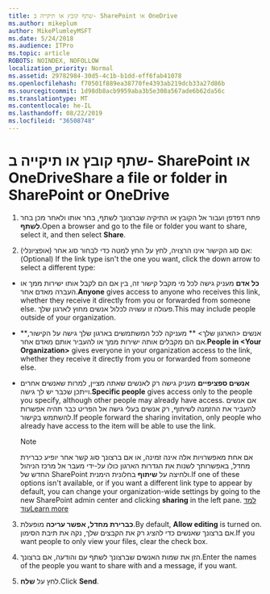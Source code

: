 ```yaml
---
title: שתף קובץ או תיקייה ב- SharePoint או OneDrive
ms.author: mikeplum
author: MikePlumleyMSFT
ms.date: 5/24/2018
ms.audience: ITPro
ms.topic: article
ROBOTS: NOINDEX, NOFOLLOW
localization_priority: Normal
ms.assetid: 29782984-30d5-4c1b-b1dd-eff6fab41078
ms.openlocfilehash: f70501f889ea38770fe4393ab219dcb33a27d86b
ms.sourcegitcommit: 1d98db8acb9959aba3b5e308a567ade6b62da56c
ms.translationtype: MT
ms.contentlocale: he-IL
ms.lasthandoff: 08/22/2019
ms.locfileid: "36508748"
---
```

# <a name="share-a-file-or-folder-in-sharepoint-or-onedrive"></a><span data-ttu-id="0bf1d-102">שתף קובץ או תיקייה ב- SharePoint או OneDrive</span><span class="sxs-lookup"><span data-stu-id="0bf1d-102">Share a file or folder in SharePoint or OneDrive</span></span>

1. <span data-ttu-id="0bf1d-103">פתח דפדפן ועבור אל הקובץ או התיקיה שברצונך לשתף, בחר אותו ולאחר מכן בחר **לשתף**.</span><span class="sxs-lookup"><span data-stu-id="0bf1d-103">Open a browser and go to the file or folder you want to share, select it, and then select **Share**.</span></span> 
    
2. <span data-ttu-id="0bf1d-104">(אופציונלי) אם סוג הקישור אינו הרצויה, לחץ על החץ למטה כדי לבחור סוג אחר:</span><span class="sxs-lookup"><span data-stu-id="0bf1d-104">(Optional) If the link type isn't the one you want, click the down arrow to select a different type:</span></span>
    
  - <span data-ttu-id="0bf1d-105">**כל אדם** מעניק גישה לכל מי מקבל קישור זה, בין אם הם לקבל אותו ישירות ממך או העברה מאדם אחר.</span><span class="sxs-lookup"><span data-stu-id="0bf1d-105">**Anyone** gives access to anyone who receives this link, whether they receive it directly from you or forwarded from someone else.</span></span> <span data-ttu-id="0bf1d-106">פעולה זו עשויה לכלול אנשים מחוץ לארגון שלך.</span><span class="sxs-lookup"><span data-stu-id="0bf1d-106">This may include people outside of your organization.</span></span> 
    
  - <span data-ttu-id="0bf1d-107">\*\*אנשים \<הארגון שלך\> \*\* מעניקה לכל המשתמשים בארגון שלך גישה על הקישור, אם הם מקבלים אותה ישירות ממך או להעביר אותם מאדם אחר.</span><span class="sxs-lookup"><span data-stu-id="0bf1d-107">**People in \<Your Organization\>** gives everyone in your organization access to the link, whether they receive it directly from you or forwarded from someone else.</span></span> 
    
  - <span data-ttu-id="0bf1d-108">**אנשים ספציפיים** מעניק גישה רק לאנשים שאתה מציין, למרות שאנשים אחרים וייתכן שכבר יש לך גישה.</span><span class="sxs-lookup"><span data-stu-id="0bf1d-108">**Specific people** gives access only to the people you specify, although other people may already have access.</span></span> <span data-ttu-id="0bf1d-109">אם אנשים להעביר את ההזמנה לשיתוף, רק אנשים בעלי גישה אל הפריט כבר תהיה אפשרות להשתמש בקישור.</span><span class="sxs-lookup"><span data-stu-id="0bf1d-109">If people forward the sharing invitation, only people who already have access to the item will be able to use the link.</span></span> 
    
    > [!NOTE]
    > <span data-ttu-id="0bf1d-110">אם אחת מאפשרויות אלה אינה זמינה, או אם ברצונך סוג קשר אחר יופיע כברירת מחדל, באפשרותך לשנות את הגדרות הארגון כולו על-ידי מעבר אל מרכז הניהול החדש של SharePoint ולחיצה על **שיתוף** בחלונית הימנית.</span><span class="sxs-lookup"><span data-stu-id="0bf1d-110">If one of these options isn't available, or if you want a different link type to appear by default, you can change your organization-wide settings by going to the new SharePoint admin center and clicking **sharing** in the left pane.</span></span> [<span data-ttu-id="0bf1d-111">למד עוד</span><span class="sxs-lookup"><span data-stu-id="0bf1d-111">Learn more</span></span>](https://go.microsoft.com/fwlink/?linkid=866426)
  
3. <span data-ttu-id="0bf1d-112">**כברירת מחדל, אפשר עריכה** מופעלת.</span><span class="sxs-lookup"><span data-stu-id="0bf1d-112">By default, **Allow editing** is turned on.</span></span> <span data-ttu-id="0bf1d-113">אם ברצונך שאנשים כדי להציג רק את הקבצים שלך, נקה את תיבת הסימון.</span><span class="sxs-lookup"><span data-stu-id="0bf1d-113">If you want people to only view your files, clear the check box.</span></span> 
    
4. <span data-ttu-id="0bf1d-114">הזן את שמות האנשים שברצונך לשתף עם והודעה, אם ברצונך.</span><span class="sxs-lookup"><span data-stu-id="0bf1d-114">Enter the names of the people you want to share with and a message, if you want.</span></span>
    
5. <span data-ttu-id="0bf1d-115">לחץ על **שלח**.</span><span class="sxs-lookup"><span data-stu-id="0bf1d-115">Click **Send**.</span></span> 
    

